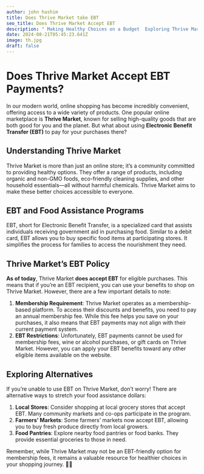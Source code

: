 ```yaml
---
author: john hashim
title: Does Thrive Market take EBT
seo_title: Does Thrive Market Accept EBT
description: " Making Healthy Choices on a Budget  Exploring Thrive Market and Alternatives"
date: 2024-08-21T05:45:23.641Z
image: th.jpg
draft: false
---
```



# Does Thrive Market Accept EBT Payments?

In our modern world, online shopping has become incredibly convenient, offering access to a wide variety of products. One popular online marketplace is **Thrive Market**, known for selling high-quality goods that are both good for you and the planet. But what about using **Electronic Benefit Transfer (EBT)** to pay for your purchases there?

## Understanding Thrive Market

Thrive Market is more than just an online store; it’s a community committed to providing healthy options. They offer a range of products, including organic and non-GMO foods, eco-friendly cleaning supplies, and other household essentials—all without harmful chemicals. Thrive Market aims to make these better choices accessible to everyone.

## EBT and Food Assistance Programs

EBT, short for Electronic Benefit Transfer, is a specialized card that assists individuals receiving government aid in purchasing food. Similar to a debit card, EBT allows you to buy specific food items at participating stores. It simplifies the process for families to access the nourishment they need.

## Thrive Market’s EBT Policy

**As of today**, Thrive Market **does accept EBT** for eligible purchases. This means that if you’re an EBT recipient, you can use your benefits to shop on Thrive Market. However, there are a few important details to note:

1. **Membership Requirement**: Thrive Market operates as a membership-based platform. To access their discounts and benefits, you need to pay an annual membership fee. While this fee helps you save on your purchases, it also means that EBT payments may not align with their current payment system.
2. **EBT Restrictions**: Unfortunately, EBT payments cannot be used for membership fees, wine or alcohol purchases, or gift cards on Thrive Market. However, you can apply your EBT benefits toward any other eligible items available on the website.

## Exploring Alternatives

If you’re unable to use EBT on Thrive Market, don’t worry! There are alternative ways to stretch your food assistance dollars:

1. **Local Stores**: Consider shopping at local grocery stores that accept EBT. Many community markets and co-ops participate in the program.
2. **Farmers’ Markets**: Some farmers’ markets now accept EBT, allowing you to buy fresh produce directly from local growers.
3. **Food Pantries**: Explore nearby food pantries or food banks. They provide essential groceries to those in need.

Remember, while Thrive Market may not be an EBT-friendly option for membership fees, it remains a valuable resource for healthier choices in your shopping journey. 🌱🛒

